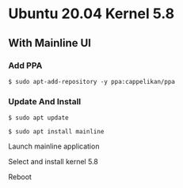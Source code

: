 # Ubuntu 20.04 Kernel 5.8


## With Mainline UI

### Add PPA

```
$ sudo apt-add-repository -y ppa:cappelikan/ppa
```

### Update And Install

```
$ sudo apt update

$ sudo apt install mainline
```

Launch mainline application

Select and install kernel 5.8

Reboot

